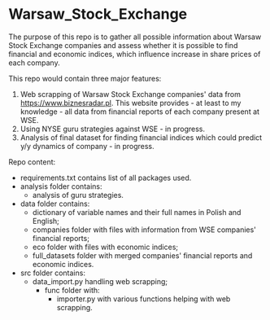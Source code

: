# Warsaw_Stock_Exchange

The purpose of this repo is to gather all possible information about Warsaw Stock Exchange companies and assess whether it is possible to find financial and economic indices, which influence increase in share prices of each company.

This repo would contain three major features:

1. Web scrapping of Warsaw Stock Exchange companies' data from https://www.biznesradar.pl. This website provides - at least to my knowledge - all data from financial reports of each company present at WSE.
2. Using NYSE guru strategies against WSE - in progress.
3. Analysis of final dataset for finding financial indices which could predict y/y dynamics of company - in progress.

Repo content:
- requirements.txt contains list of all packages used.
- analysis folder contains:
  - analysis of guru strategies.
- data folder contains:
	- dictionary of variable names and their full names in Polish and English;
	- companies folder with files with information from WSE companies' financial reports;
	- eco folder with files with economic indices;
	- full_datasets folder with merged companies' financial reports and economic indices.
- src folder contains:
  - data_import.py handling web scrapping;
	- func folder with:
		- importer.py with various functions helping with web scrapping.
